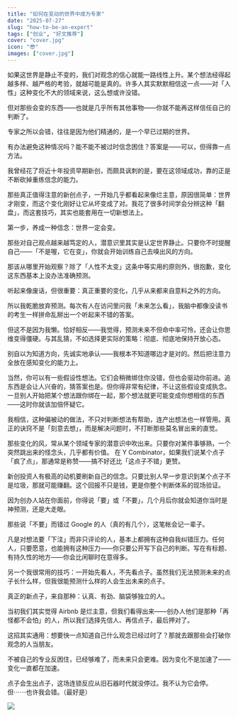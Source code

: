```yaml
---
title: "如何在变动的世界中成为专家"
date: "2025-07-27"
slug: "how-to-be-an-expert"
tags: ["创业", "好文推荐"]
cover: "cover.jpg"
icon: "😎"
images: ["cover.jpg"]
---
```

如果这世界是静止不变的，我们对观念的信心就能一路线性上升。某个想法经得起越多样、越严格的考验，就越可能是真的。许多人其实默默相信这一点——对「人性」这种变化不大的领域来说，这么想或许没错。



但对那些会变的东西——也就是几乎所有其他事物——你就不能再这样信任自己的判断了。



专家之所以会错，往往是因为他们精通的，是一个早已过期的世界。



有办法避免这种情况吗？能不能不被过时信念困住？答案是——可以，但得靠一点方法。



我曾经花了将近十年投资早期新创，而颇具讽刺的是，要在这领域成功，靠的正是不断砍掉重练信念的能力。



那些真正值得注意的新创点子，一开始几乎都看起来像烂主意，原因很简单：世界才刚变，而这个变化刚好让它从坏变成了对。我花了很多时间学会分辨这种「翻盘」，而这套技巧，其实也能套用在一切新想法上。



第一步，养成一种信念：世界一定会变。



那些对自己观点越来越笃定的人，潜意识里其实是认定世界静止。只要你不时提醒自己——「不是喔，它在变」，你就会开始训练自己去嗅出风的方向。



那该从哪里开始观察？除了「人性不太变」这条中等实用的原则外，很抱歉，变化这东西基本上没办法准确预测。



听起来像废话，但很重要：真正重要的变化，几乎从来都来自意料之外的方向。



所以我乾脆放弃预测。每次有人在访问里问我「未来怎么看」，我脑中都像没读书的考生一样拼命乱掰出一个听起来不错的答案。



但这不是因为我懒。恰好相反——我觉得，预测未来不但命中率可怜，还会让你思维变得僵硬。与其乱猜，不如选择更实际的策略：彻底、彻底地保持开放心态。



别自以为知道方向，先诚实地承认——我根本不知道哪边才是对的。然后把注意力全放在感知变化的能力上。



当然，你可以有一些假设性想法。它们会稍微绑住你没错，但也会驱动你前进。追东西是会让人兴奋的，猜答案也是。但你得非常有纪律，不让这些假设变成执念。
一旦别人开始把某个想法跟你绑在一起，那个想法就更可能变成你想相信的东西——这时你就该加倍怀疑它。



我相信，这种偏被动的做法，不只对判断想法有帮助，连产出想法也一样管用。真正的诀窍不是「刻意去想」，而是解决问题时，不打断那些莫名冒出来的直觉。



那些变化的风，常从某个领域专家的潜意识中吹出来。只要你对某件事够熟，一个突然跳出来的怪念头，几乎都有价值。
在 Y Combinator，如果我们说某个点子「疯了点」，那通常是称赞——搞不好还比「这点子不错」更赞。



新创投资人有极高的动机要刷新自己的信念。只要比别人早一步意识到某个点子不是垃圾，那就可能赚翻。这个回报不只是钱，更是你整个判断体系的现场验证。



因为创办人站在你面前，你得说「要」或「不要」，几个月后你就会知道你当时是神预测，还是大走眼。



那些说「不要」而错过 Google 的人（真的有几个），这笔帐会记一辈子。



凡是对想法要「下注」而非只评论的人，基本上都拥有这种自我纠错压力。任何人，只要愿意，也能拥有这种压力——你只要公开写下自己的判断。写在有标题、有持久性的地方——你会比闲聊时在意得多。



另一个我很常用的技巧：一开始先看人，不先看点子。虽然我们无法预测未来的点子长什么样，但我很能预测什么样的人会生出未来的点子。



真正的新点子，来自那种：认真、有劲、脑袋够独立的人。



当初我们其实觉得 Airbnb 是烂主意，但我们看得出来——创办人他们是那种「再怪都不会怕」的人，所以我们选择先信人、再信点子，最后押对了。



这招其实通用：想要快一点知道自己什么观念已经过时了？那就去跟那些会打破你观念的人当朋友。



不被自己的专业反困住，已经够难了，而未来只会更难。因为变化不是加速了——变化一直都在加速。



点子会生出点子，这场连锁反应从旧石器时代就没停过。我不认为它会停。
但⋯⋯也许我会错。（最好是）




![](https://prod-files-secure.s3.us-west-2.amazonaws.com/112d0858-5090-4d34-a606-b75eb8d65fd2/46476355-9cf3-4e99-9b7a-3531bc426380/1000202064.png?X-Amz-Algorithm=AWS4-HMAC-SHA256&X-Amz-Content-Sha256=UNSIGNED-PAYLOAD&X-Amz-Credential=ASIAZI2LB466RNUQVCLS%2F20251031%2Fus-west-2%2Fs3%2Faws4_request&X-Amz-Date=20251031T034055Z&X-Amz-Expires=3600&X-Amz-Security-Token=IQoJb3JpZ2luX2VjEEMaCXVzLXdlc3QtMiJGMEQCIGVKmvxCO4AVZuqug0IrbmvUBkY%2Bh0VJWVenI8Kg1yjkAiB6oA%2Bn8D%2FEk7lC3GVM7b4zeYucwZDUUmirs%2FiCYm9vzyqIBAj8%2F%2F%2F%2F%2F%2F%2F%2F%2F%2F8BEAAaDDYzNzQyMzE4MzgwNSIMYRkwDPI52%2BykKIJ%2FKtwDrIEo6Yb%2BSVRfQuLNUaPdH96VVl3vXepr5yUqI5UU%2FkypklWjtCYIWyzJ6fxeOGpw9d%2B%2BVC7MfQxa7w2ACGStXh8nivDmpAg2dtQX0gxx2za%2FcCQGyjiO1Z91MQaQORYgmd%2B8yUp7s0OxNg3oFUgQPoMLZrPZpM5X2Rqm0SDweayy46pKpqX1XxXZuNCvUFkoZrYchv9NHnyjOchYX%2Bsyd7oOiQWgbdmIq9huiP2GoCKl2eNpsoogT4wH2NOhkp5Kw7TYza9dbJlDC6QsM03sy4BXXqsmCEih43BR6%2Fol3M80EnuFKF5t2JKLU%2BXU%2B5xNmELjylvqZ%2B6Mhps%2FsIlL5LUmVpFjUuKgZYSSfErk57I1LWXAcb%2Be3XrQ8pNBkJ6AM4HFSDOZux94S%2FtPhEbt7yZnMHxrr4itvji8ft3KSHT78yY4UBlptNJe3c4xqkOvNX19DkN1ONpTCN3VjzjNuOALieF1AexwtNnw88MeZUGq3N3JxkuNAKQNH1BzZzCg59anucffBYLS6JEQfha4X6hI4%2BA41ElMzZTaGK4VsXInlKZydCXmU6%2BsTpYGJzMlNWz0%2BIMhmGH9WM6waXX27QsCZNKBybhx%2BfK%2FmwSQ0iw6Ew0%2FbwxzxDa5x5QwyciQyAY6pgHE1YaZjMBB9NXU5ugyQ5M5HdcYhOI852tQBn%2B8V0%2FkvI3ilWONWiv8%2BwqbkUAtNL9sEWKjZwpkY26tu8ubQRHt5Dkgf%2F3iznbXInIS8s0vltsVllFdNAz4Ru5KiV8E0v2FugpABSNlkjHKpdopQNGcC7htYTYSuSfdkX%2F%2BAEJXcGfiEIXkijfKXnVING0Hn4pzDqMsHYy7mvn5ONICpl4OPDebOenb&X-Amz-Signature=4b3bd6a66ae2283eb7730f98428a8d7a8c1e58e9126d8337f883a0b1306bd4aa&X-Amz-SignedHeaders=host&x-amz-checksum-mode=ENABLED&x-id=GetObject)

